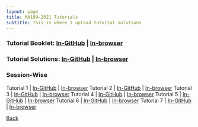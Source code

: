 ```yaml
---
layout: page
title: MA109-2021 Tutorials
subtitle: This is where I upload tutorial solutions
---
```


### Tutorial Booklet: [In-GitHub](https://github.com/sarthakmittal92/sarthakmittal92.github.io/blob/main/tuts/MA109-2021/ma109-2021-booklet.pdf) | [In-browser](/ma109-2021-booklet.pdf)
### Tutorial Solutions: [In-GitHub](https://github.com/sarthakmittal92/sarthakmittal92.github.io/blob/main/tuts/MA109-2021/ma109-2021-solutions.pdf) | [In-browser](/ma109-2021-solutions.pdf)

### Session-Wise

Tutorial 1 | [In-GitHub](https://github.com/sarthakmittal92/sarthakmittal92.github.io/blob/main/tuts/MA109-2021/ma109-2021-tut1.pdf) | [In-browser](/ma109-2021-tut1.pdf)
Tutorial 2 | [In-GitHub](https://github.com/sarthakmittal92/sarthakmittal92.github.io/blob/main/tuts/MA109-2021/ma109-2021-tut2.pdf) | [In-browser](/ma109-2021-tut2.pdf)
Tutorial 3 | [In-GitHub](https://github.com/sarthakmittal92/sarthakmittal92.github.io/blob/main/tuts/MA109-2021/ma109-2021-tut3.pdf) | [In-browser](/ma109-2021-tut3.pdf)
Tutorial 4 | [In-GitHub](https://github.com/sarthakmittal92/sarthakmittal92.github.io/blob/main/tuts/MA109-2021/ma109-2021-tut4.pdf) | [In-browser](/ma109-2021-tut4.pdf)
Tutorial 5 | [In-GitHub](https://github.com/sarthakmittal92/sarthakmittal92.github.io/blob/main/tuts/MA109-2021/ma109-2021-tut5.pdf) | [In-browser](/ma109-2021-tut5.pdf)
Tutorial 6 | [In-GitHub](https://github.com/sarthakmittal92/sarthakmittal92.github.io/blob/main/tuts/MA109-2021/ma109-2021-tut6.pdf) | [In-browser](/ma109-2021-tut6.pdf)
Tutorial 7 | [In-GitHub](https://github.com/sarthakmittal92/sarthakmittal92.github.io/blob/main/tuts/MA109-2021/ma109-2021-tut7.pdf) | [In-browser](/ma109-2021-tut7.pdf)

[Back](..)